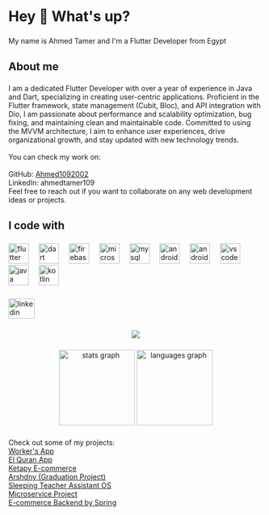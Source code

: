 <h1 align="left">Hey 👋 What's up?</h1>

###

<p align="left">My name is Ahmed Tamer and I'm a Flutter Developer from Egypt</p>

###

<h2 align="left">About me</h2>

###

<p align="left">I am a dedicated Flutter Developer with over a year of experience in Java and Dart, specializing in creating user-centric applications. Proficient in the Flutter framework, state management (Cubit, Bloc), and API integration with Dio, I am passionate about performance and scalability optimization, bug fixing, and maintaining clean and maintainable code. Committed to using the MVVM architecture, I aim to enhance user experiences, drive organizational growth, and stay updated with new technology trends.<br><br>You can check my work on:<br><br>GitHub: <a href="https://github.com/Ahmed1092002">Ahmed1092002</a><br>LinkedIn: <ahref="https://www.linkedin.com/in/ahmedtamer109">ahmedtamer109</a><br>Feel free to reach out if you want to collaborate on any web development ideas or projects.</p>

###

<h2 align="left">I code with</h2>

###

<div align="left">
  <img src="https://cdn.jsdelivr.net/gh/devicons/devicon/icons/flutter/flutter-original.svg" height="40" alt="flutter logo"  />
  <img width="12" />
  <img src="https://cdn.jsdelivr.net/gh/devicons/devicon/icons/dart/dart-original.svg" height="40" alt="dart logo"  />
  <img width="12" />
  <img src="https://cdn.jsdelivr.net/gh/devicons/devicon/icons/firebase/firebase-plain.svg" height="40" alt="firebase logo"  />
  <img width="12" />
  <img src="https://cdn.jsdelivr.net/gh/devicons/devicon/icons/microsoftsqlserver/microsoftsqlserver-plain.svg" height="40" alt="microsoftsqlserver logo"  />
  <img width="12" />
  <img src="https://cdn.jsdelivr.net/gh/devicons/devicon/icons/mysql/mysql-original.svg" height="40" alt="mysql logo"  />
  <img width="12" />
  <img src="https://cdn.jsdelivr.net/gh/devicons/devicon/icons/androidstudio/androidstudio-original.svg" height="40" alt="androidstudio logo"  />
  <img width="12" />
  <img src="https://cdn.jsdelivr.net/gh/devicons/devicon/icons/android/android-original.svg" height="40" alt="android logo"  />
  <img width="12" />
  <img src="https://cdn.jsdelivr.net/gh/devicons/devicon/icons/vscode/vscode-original.svg" height="40" alt="vscode logo"  />
  <img width="12" />
  <img src="https://cdn.jsdelivr.net/gh/devicons/devicon/icons/java/java-original.svg" height="40" alt="java logo"  />
  <img width="12" />
  <img src="https://cdn.jsdelivr.net/gh/devicons/devicon/icons/kotlin/kotlin-original.svg" height="40" alt="kotlin logo"  />
</div>

###

<div align="left">
  <a href="https://www.linkedin.com/in/ahmedtamer109">
    <img src="https://raw.githubusercontent.com/maurodesouza/profile-readme-generator/master/src/assets/icons/social/linkedin/default.svg" width="52" height="40" alt="linkedin logo"  />
  </a>


###

<div align="center">
  <img src="https://profile-counter.glitch.me/Ahmed1092002/count.svg?"  />
</div>

###

<div align="center">
  <img src="https://github-readme-stats.vercel.app/api?username=Ahmed1092002&hide_title=false&hide_rank=false&show_icons=true&include_all_commits=true&count_private=true&disable_animations=false&theme=dracula&locale=en&hide_border=false&order=1" height="150" alt="stats graph"  />
  <img src="https://github-readme-stats.vercel.app/api/top-langs?username=Ahmed1092002&locale=en&hide_title=false&layout=compact&card_width=320&langs_count=5&theme=dracula&hide_border=false&order=2" height="150" alt="languages graph"  />
</div>

###

<p align="left">Check out some of my projects:<br>
  <a href="https://github.com/Ahmed1092002/Workers_App">Worker's App</a><br>
  <a href="https://github.com/Ahmed1092002/quran_app">El Quran App</a><br>
  <a href="https://github.com/Ahmed1092002/ketaby/tree/master">Ketapy E-commerce</a><br>
  <a href="https://github.com/Ahmed1092002/Graduation_Project_Arshdny/tree/main">Arshdny (Graduation Project)</a><br>
  <a href="https://github.com/Ahmed1092002/Sleeping-Teacher-Assistant-OS">Sleeping Teacher Assistant OS</a><br>
  <a href="https://github.com/Ahmed1092002/Microservice_Project">Microservice Project</a><br>
  <a href="https://github.com/Ahmed1092002/E-commerce-Backend-by-Spring">E-commerce Backend by Spring</a><br>
</p>


